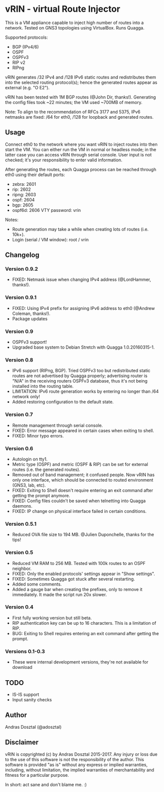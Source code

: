 # vRIN - virtual Route Injector
This is a VM appliance capable to inject high number of routes into a network.
Tested on GNS3 topologies using VirtualBox. Runs Quagga.

Supported protocols:
- BGP (IPv4/6)
- OSPF
- OSPFv3
- RIP v2
- RIPng

vRIN generates /32 IPv4 and /128 IPv6 static routes and redistributes them
into the selected routing protocol(s); hence the generated routes appear as
external (e.g. "O E2").

vRIN has been tested with 1M BGP routes (@John Dir, thanks!). Generating the
config files took ~22 minutes; the VM used ~700MB of memory.

Note: To align to the recommendation of RFCs 3177 and 5375, IPv6 netmasks are
fixed: /64 for eth0, /128 for loopback and generated routes.



## Usage
Connect eth0 to the network where you want vRIN to inject routes into then
start the VM. You can either run the VM in normal or headless mode; in the
latter case you can access vRIN through serial console. User input is not
checked; it's your responsibility to enter valid information.

After generating the routes, each Quagga process can be reached through eth0
using their default ports:
- zebra: 2601
- rip: 2602
- ripng: 2603
- ospf: 2604
- bgp: 2605
- ospf6d: 2606
VTY password: vrin

Notes:
 - Route generation may take a while when creating lots of routes (i.e. 10k+).
 - Login (serial / VM window): root / vrin



## Changelog

### Version 0.9.2
- FIXED: Netmask issue when changing IPv4 address (@LordHammer, thanks!).



### Version 0.9.1
- FIXED: Using IPv4 prefix for assigning IPv6 address to eth0 (@Andrew
  Coleman, thanks!).
- Package updates



### Version 0.9
- OSPFv3 support!
- Upgraded base system to Debian Stretch with Quagga 1.0.20160315-1.



### Version 0.8
- IPv6 support (RIPng, BGP). Tried OSPFv3 too but redistributed static routes
  are not advertised by Quagga properly; advertising router is "N/A" in the
  receiving routers OSPFv3 database, thus it's not being installed into the
  routing table.
- LIMITATION: IPv6 route generation works by entering no longer than /64
  network only!
- Added restoring configuration to the default state. 



### Version 0.7
- Remote management through serial console.
- FIXED: Error message appeared in certain cases when exiting to shell.
- FIXED: Minor typo errors.

 

### Version 0.6
- Autologin on tty1.
- Metric type (OSPF) and metric (OSPF & RIP) can be set for external routes
  (i.e. the generated routes).
- Removed out of band management; it confused people. Now vRIN has only one
  interface, which should be connected to routed environment (GNS3, lab, etc).
- FIXED: Exiting to Shell doesn't require entering an exit command after
  getting the prompt anymore.
- FIXED: Config files couldn't be saved when telnetting into Quagga daemons.
- FIXED: IP change on physical interface failed in certain conditions.



### Version 0.5.1
- Reduced OVA file size to 194 MB. @Julien Duponchelle, thanks for the tips!



### Version 0.5
- Reduced VM RAM to 256 MB. Tested with 100k routes to an OSPF neighbor.
- FIXED: Only the enabled protocols' settings appear in "Show settings".
- FIXED: Sometimes Quagga got stuck after several restarting.
- Added some comments.
- Added a gauge bar when creating the prefixes, only to remove it immediately.
  It made the script run 20x slower.



### Version 0.4
- First fully working version but still beta.
- RIP authentication key can be up to 16 characters. This is a limitation of
  RIP.
- BUG: Exiting to Shell requires entering an exit command after getting the
  prompt.



### Versions 0.1-0.3
- These were internal development versions, they're not available for download



## TODO
- IS-IS support
- Input sanity checks



## Author
Andras Dosztal (@adosztal)



## Disclaimer
vRIN is copyrighted (c) by Andras Dosztal 2015-2017.  Any injury or loss due to
the use of this software is not the responsibility of the author. This software
is provided "as is" without any express or implied warranties, including,
without limitation, the implied warranties of merchantability and fitness for
a particular purpose.

In short: act sane and don't blame me. :)
